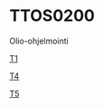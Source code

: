 # TTOS0200
Olio-ohjelmointi

[T1](https://github.com/K1542/TTOS0200/blob/master/T1/T1/Program.cs)

[T4](https://github.com/K1542/TTOS0200/blob/master/T4/Program.cs)

[T5](https://github.com/K1542/TTOS0200/blob/master/T5/T5/Program.cs)
